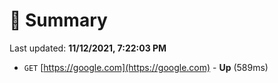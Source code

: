 # 📖 Summary
Last updated: **11/12/2021, 7:22:03 PM**

- `GET` [https://google.com](https://google.com) - **Up** (589ms)
